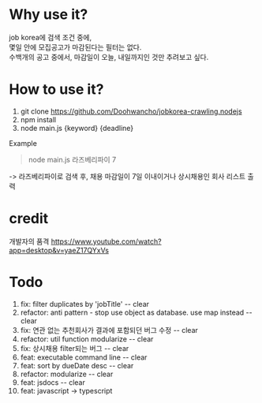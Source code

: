 # Why use it?
job korea에 검색 조건 중에,\
몇일 안에 모집공고가 마감된다는 필터는 없다.\
수백개의 공고 중에서, 마감일이 오늘, 내일까지인 것만 추려보고 싶다.


# How to use it?
1. git clone https://github.com/Doohwancho/jobkorea-crawling.nodejs
2. npm install
3. node main.js {keyword} {deadline}

Example

> node main.js 라즈베리파이 7

-> 라즈베리파이로 검색 후, 채용 마감일이 7일 이내이거나 상시채용인 회사 리스트 출력

# credit
개발자의 품격
https://www.youtube.com/watch?app=desktop&v=yaeZ17QYxVs


# Todo
1. fix: filter duplicates by 'jobTitle' -- clear
2. refactor: anti pattern - stop use object as database. use map instead -- clear
3. fix: 연관 없는 추천회사가 결과에 포함되던 버그 수정 -- clear
4. refactor: util function modularize -- clear
5. fix: 상시채용 filter되는 버그 -- clear
6. feat: executable command line -- clear
7. feat: sort by dueDate desc -- clear
8. refactor: modularize -- clear
9. feat: jsdocs -- clear
10. feat: javascript -> typescript
